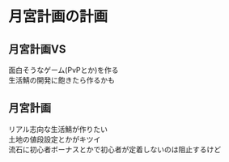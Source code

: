 # 月宮計画の計画
## 月宮計画VS
面白そうなゲーム(PvPとか)を作る  
生活鯖の開発に飽きたら作るかも

## 月宮計画
リアル志向な生活鯖が作りたい  
土地の値段設定とかがキツイ  
流石に初心者ボーナスとかで初心者が定着しないのは阻止するけど
